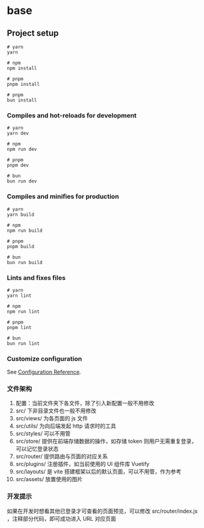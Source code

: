 # base

## Project setup

```
# yarn
yarn

# npm
npm install

# pnpm
pnpm install

# pnpm
bun install
```

### Compiles and hot-reloads for development

```
# yarn
yarn dev

# npm
npm run dev

# pnpm
pnpm dev

# bun
bun run dev
```

### Compiles and minifies for production

```
# yarn
yarn build

# npm
npm run build

# pnpm
pnpm build

# bun
bun run build
```

### Lints and fixes files

```
# yarn
yarn lint

# npm
npm run lint

# pnpm
pnpm lint

# bun
bun run lint
```

### Customize configuration

See [Configuration Reference](https://vitejs.dev/config/).

### 文件架构

1. 配置：当前文件夹下各文件，除了引入新配置一般不用修改
2. src/ 下非目录文件也一般不用修改
3. src/views/ 为各页面的 js 文件
4. src/utils/ 为向后端发起 http 请求时的工具
5. src/styles/ 可以不用管
6. src/store/ 提供在前端存储数据的操作，如存储 token 则用户无需重复登录，可以记忆登录状态
7. src/router/ 提供路由与页面的对应关系
8. src/plugins/ 注册插件，如当前使用的 UI 组件库 Vuetify
9. src/layouts/ 是 vite 搭建框架以后的默认页面，可以不用管，作为参考
10. src/assets/ 放置使用的图片

### 开发提示

如果在开发时想看其他已登录才可查看的页面预览，可以修改 src/router/index.js ，注释部分代码，即可成功进入 URL 对应页面
